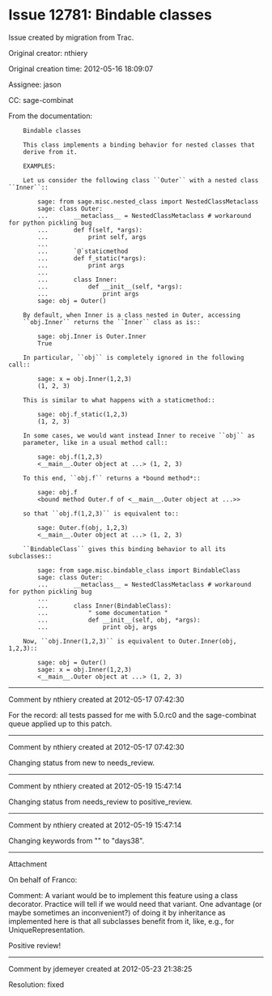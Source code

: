 # Issue 12781: Bindable classes

Issue created by migration from Trac.

Original creator: nthiery

Original creation time: 2012-05-16 18:09:07

Assignee: jason

CC:  sage-combinat

From the documentation:

```
    Bindable classes

    This class implements a binding behavior for nested classes that
    derive from it.

    EXAMPLES:

    Let us consider the following class ``Outer`` with a nested class ``Inner``::

        sage: from sage.misc.nested_class import NestedClassMetaclass
        sage: class Outer:
        ...       __metaclass__ = NestedClassMetaclass # workaround for python pickling bug
        ...       def f(self, *args):
        ...           print self, args
        ...
        ...       `@`staticmethod
        ...       def f_static(*args):
        ...           print args
        ...
        ...       class Inner:
        ...           def __init__(self, *args):
        ...               print args
        sage: obj = Outer()

    By default, when Inner is a class nested in Outer, accessing
    ``obj.Inner`` returns the ``Inner`` class as is::

        sage: obj.Inner is Outer.Inner
        True

    In particular, ``obj`` is completely ignored in the following call::

        sage: x = obj.Inner(1,2,3)
        (1, 2, 3)

    This is similar to what happens with a staticmethod::

        sage: obj.f_static(1,2,3)
        (1, 2, 3)

    In some cases, we would want instead Inner to receive ``obj`` as
    parameter, like in a usual method call::

        sage: obj.f(1,2,3)
        <__main__.Outer object at ...> (1, 2, 3)

    To this end, ``obj.f`` returns a *bound method*::

        sage: obj.f
        <bound method Outer.f of <__main__.Outer object at ...>>

    so that ``obj.f(1,2,3)`` is equivalent to::

        sage: Outer.f(obj, 1,2,3)
        <__main__.Outer object at ...> (1, 2, 3)

    ``BindableClass`` gives this binding behavior to all its subclasses::

        sage: from sage.misc.bindable_class import BindableClass
        sage: class Outer:
        ...       __metaclass__ = NestedClassMetaclass # workaround for python pickling bug
        ...
        ...       class Inner(BindableClass):
        ...           " some documentation "
        ...           def __init__(self, obj, *args):
        ...               print obj, args

    Now, ``obj.Inner(1,2,3)`` is equivalent to Outer.Inner(obj, 1,2,3)::

        sage: obj = Outer()
        sage: x = obj.Inner(1,2,3)
        <__main__.Outer object at ...> (1, 2, 3)
```



---

Comment by nthiery created at 2012-05-17 07:42:30

For the record: all tests passed for me with 5.0.rc0 and the sage-combinat queue applied up to this patch.


---

Comment by nthiery created at 2012-05-17 07:42:30

Changing status from new to needs_review.


---

Comment by nthiery created at 2012-05-19 15:47:14

Changing status from needs_review to positive_review.


---

Comment by nthiery created at 2012-05-19 15:47:14

Changing keywords from "" to "days38".


---

Attachment

On behalf of Franco:

Comment: A variant would be to implement this feature using a class decorator. Practice will tell if we would need that variant. One advantage (or maybe sometimes an inconvenient?) of doing it by inheritance as implemented here is that all subclasses benefit from it, like, e.g., for UniqueRepresentation.

Positive review!


---

Comment by jdemeyer created at 2012-05-23 21:38:25

Resolution: fixed
